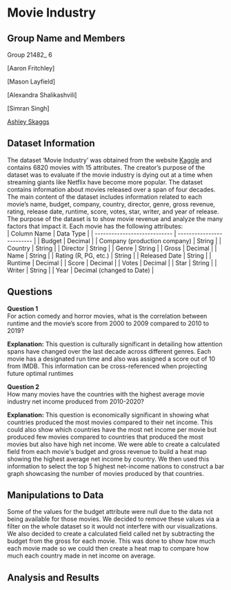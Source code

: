 # Movie Industry

## Group Name and Members

Group 21482_ 6

[Aaron Fritchley]

[Mason Layfield]

[Alexandra Shalikashvili]

[Simran Singh]

[Ashley Skaggs](https://github.com/skaggsashley1/4610_Project2)

## Dataset Information 

The dataset ‘Movie Industry’ was obtained from the website [Kaggle](https://www.kaggle.com/datasets/danielgrijalvas/movies) and contains 6820 movies with 15 attributes. The creator’s purpose of the dataset was to evaluate if the movie industry is dying out at a time when streaming giants like Netflix have become more popular. The dataset contains information about movies released over a span of four decades. The main content of the dataset includes information related to each movie’s name, budget, company, country, director, genre, gross revenue, rating, release date, runtime, score, votes, star, writer, and year of release. The purpose of the dataset is to show movie revenue and analyze the many factors that impact it. Each movie has the following attributes: <br />
| Column Name                  | Data Type                 |
| ---------------------------- | ------------------------- |
| Budget                       | Decimal                   |
| Company (production company) | String                    |
| Country                      | String                    |
| Director                     | String                    |
| Genre                        | String                    |
| Gross                        | Decimal                   |
| Name                         | String                    |
| Rating (R, PG, etc.)         | String                    |
| Released Date                | String                    |
| Runtime                      | Decimal                   |
| Score                        | Decimal                   |
| Votes                        | Decimal                   |
| Star                         | String                    |
| Writer                       | String                    |
| Year                         | Decimal (changed to Date) |

## Questions

**Question 1**<br />
For action comedy and horror movies, what is the correlation between runtime and the movie’s score from 2000 to 2009 compared to 2010 to 2019? <br />

**Explanation:** This question is culturally significant in detailing how attention spans have changed over the last decade across different genres. Each movie has a designated run time and also was assigned a score out of 10 from IMDB. This information can be cross-referenced when projecting future optimal runtimes<br />

**Question 2**<br />
How many movies have the countries with the highest average movie industry net income produced from 2010-2020? <br />

**Explanation:** This question is economically significant in showing what countries produced the most movies compared to their net income. This could also show which countries have the most net income per movie but produced few movies compared to countries that produced the most movies but also have high net income. We were able to create a calculated field from each movie's budget and gross revenue to build a heat map showing the highest average net income by country. We then used this information to select the top 5 highest net-income nations to construct a bar graph showcasing the number of movies produced by that countries. <br />


## Manipulations to Data
Some of the values for the budget attribute were null due to the data not being available for those movies. We decided to remove these values via a filter on the whole dataset so it would not interfere with our visualizations. We also decided to create a calculated field called net by subtracting the budget from the gross for each movie. This was done to show how much each movie made so we could then create a heat map to compare how much each country made in net income on average.


## Analysis and Results

